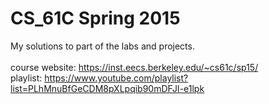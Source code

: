 # CS_61C Spring 2015
My solutions to part of the labs and projects. 
<br><br>
course website: https://inst.eecs.berkeley.edu/~cs61c/sp15/ <br>
playlist: https://www.youtube.com/playlist?list=PLhMnuBfGeCDM8pXLpqib90mDFJI-e1lpk
